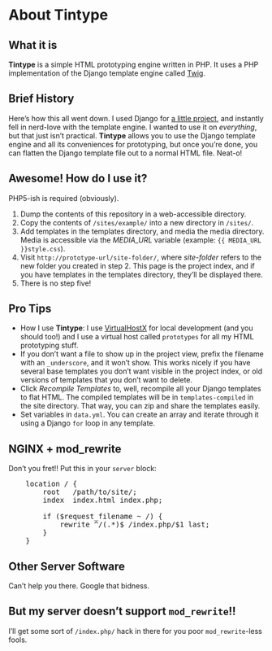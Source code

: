 # About Tintype
## What it is
**Tintype** is a simple HTML prototyping engine written in PHP. It uses a PHP implementation of the Django template engine called [Twig](http://github.com/fabpot/twig).

## Brief History
Here&rsquo;s how this all went down. I used Django for [a little project](http://ligonier.org), and instantly fell in nerd-love with the template engine. I wanted to use it on _everything_, but that just isn&rsquo;t practical. **Tintype** allows you to use the Django template engine and all its conveniences for prototyping, but once you&rsquo;re done, you can flatten the Django template file out to a normal HTML file. Neat-o!

## Awesome! How do I use it?
PHP5-ish is required (obviously).

1. Dump the contents of this repository in a web-accessible directory.
2. Copy the contents of <code>/sites/example/</code> into a new directory in <code>/sites/</code>.
3. Add templates in the templates directory, and media the media directory. Media is accessible via the *MEDIA_URL* variable (example: <code>{{ MEDIA_URL }}style.css</code>).
4. Visit <code>http://prototype-url/site-folder/</code>, where *site-folder* refers to the new folder you created in step 2. This page is the project index, and if you have templates in the templates directory, they&rsquo;ll be displayed there.
5. There is no step five!

## Pro Tips
* How I use **Tintype**: I use [VirtualHostX](http://clickontyler.com/virtualhostx/) for local development (and you should too!) and I use a virtual host called <code>prototypes</code> for all my HTML prototyping stuff.
* If you don&rsquo;t want a file to show up in the project view, prefix the filename with an <code>_underscore</code>, and it won&rsquo;t show. This works nicely if you have several base templates you don&rsquo;t want visible in the project index, or old versions of templates that you don&rsquo;t want to delete.
* Click *Recompile Templates* to, well, recompile all your Django templates to flat HTML. The compiled templates will be in <code>templates-compiled</code> in the site directory. That way, you can zip and share the templates easily.
* Set variables in <code>data.yml</code>. You can create an array and iterate through it using a Django <code>for</code> loop in any template.

## NGINX + mod_rewrite
Don&rsquo;t you fret!! Put this in your <code>server</code> block:
<pre>
	location / {
		root   /path/to/site/;
		index  index.html index.php;

		if ($request_filename ~ /) {
			rewrite ^/(.*)$ /index.php/$1 last;
		}
	}
</pre>

## Other Server Software
Can&rsquo;t help you there. Google that bidness.

## But my server doesn&rsquo;t support <code>mod_rewrite</code>!!
I&rsquo;ll get some sort of <code>/index.php/</code> hack in there for you poor <code>mod_rewrite</code>-less fools.